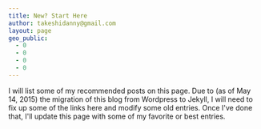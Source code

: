 ```yaml
---
title: New? Start Here
author: takeshidanny@gmail.com
layout: page
geo_public:
  - 0
  - 0
  - 0
  - 0
---
```


I will list some of my recommended posts on this page. Due to (as of May 14, 2015) the migration
of this blog from Wordpress to Jekyll, I will need to fix up some of the links here and modify some
old entries. Once I've done that, I'll update this page with some of my favorite or best entries.
